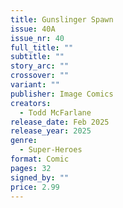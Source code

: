 ```yaml
---
title: Gunslinger Spawn
issue: 40A
issue_nr: 40
full_title: ""
subtitle: ""
story_arc: ""
crossover: ""
variant: ""
publisher: Image Comics
creators:
  - Todd McFarlane
release_date: Feb 2025
release_year: 2025
genre:
  - Super-Heroes
format: Comic
pages: 32
signed_by: ""
price: 2.99
---
```

